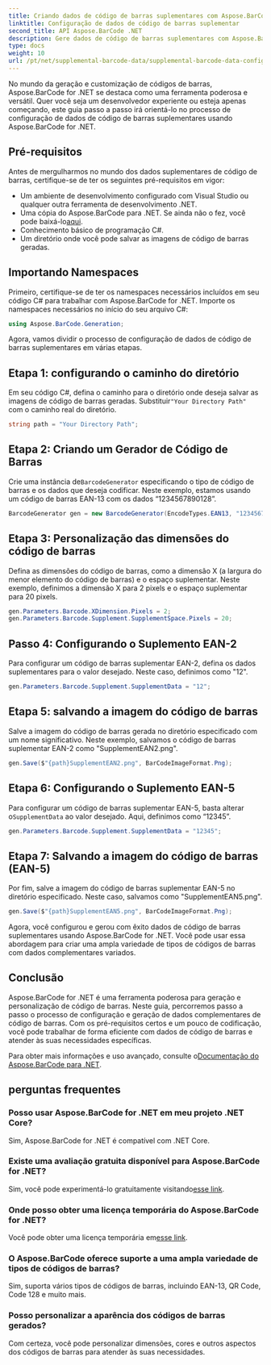 ```yaml
---
title: Criando dados de código de barras suplementares com Aspose.BarCode para .NET
linktitle: Configuração de dados de código de barras suplementar
second_title: API Aspose.BarCode .NET
description: Gere dados de código de barras suplementares com Aspose.BarCode for .NET. Personalize códigos de barras EAN-2 e EAN-5 sem esforço. Guia passo a passo para desenvolvedores .NET.
type: docs
weight: 10
url: /pt/net/supplemental-barcode-data/supplemental-barcode-data-configuration/
---
```


No mundo da geração e customização de códigos de barras, Aspose.BarCode for .NET se destaca como uma ferramenta poderosa e versátil. Quer você seja um desenvolvedor experiente ou esteja apenas começando, este guia passo a passo irá orientá-lo no processo de configuração de dados de código de barras suplementares usando Aspose.BarCode for .NET. 

## Pré-requisitos

Antes de mergulharmos no mundo dos dados suplementares de código de barras, certifique-se de ter os seguintes pré-requisitos em vigor:

- Um ambiente de desenvolvimento configurado com Visual Studio ou qualquer outra ferramenta de desenvolvimento .NET.
-  Uma cópia do Aspose.BarCode para .NET. Se ainda não o fez, você pode baixá-lo[aqui](https://releases.aspose.com/barcode/net/).
- Conhecimento básico de programação C#.
- Um diretório onde você pode salvar as imagens de código de barras geradas.

## Importando Namespaces

Primeiro, certifique-se de ter os namespaces necessários incluídos em seu código C# para trabalhar com Aspose.BarCode for .NET. Importe os namespaces necessários no início do seu arquivo C#:

```csharp
using Aspose.BarCode.Generation;
```

Agora, vamos dividir o processo de configuração de dados de código de barras suplementares em várias etapas.

## Etapa 1: configurando o caminho do diretório

 Em seu código C#, defina o caminho para o diretório onde deseja salvar as imagens de código de barras geradas. Substituir`"Your Directory Path"` com o caminho real do diretório.

```csharp
string path = "Your Directory Path";
```

## Etapa 2: Criando um Gerador de Código de Barras

 Crie uma instância de`BarcodeGenerator` especificando o tipo de código de barras e os dados que deseja codificar. Neste exemplo, estamos usando um código de barras EAN-13 com os dados “1234567890128”.

```csharp
BarcodeGenerator gen = new BarcodeGenerator(EncodeTypes.EAN13, "1234567890128");
```

## Etapa 3: Personalização das dimensões do código de barras

Defina as dimensões do código de barras, como a dimensão X (a largura do menor elemento do código de barras) e o espaço suplementar. Neste exemplo, definimos a dimensão X para 2 pixels e o espaço suplementar para 20 pixels.

```csharp
gen.Parameters.Barcode.XDimension.Pixels = 2;
gen.Parameters.Barcode.Supplement.SupplementSpace.Pixels = 20;
```

## Passo 4: Configurando o Suplemento EAN-2

Para configurar um código de barras suplementar EAN-2, defina os dados suplementares para o valor desejado. Neste caso, definimos como "12". 

```csharp
gen.Parameters.Barcode.Supplement.SupplementData = "12";
```

## Etapa 5: salvando a imagem do código de barras

Salve a imagem do código de barras gerada no diretório especificado com um nome significativo. Neste exemplo, salvamos o código de barras suplementar EAN-2 como "SupplementEAN2.png".

```csharp
gen.Save($"{path}SupplementEAN2.png", BarCodeImageFormat.Png);
```

## Etapa 6: Configurando o Suplemento EAN-5

 Para configurar um código de barras suplementar EAN-5, basta alterar o`SupplementData` ao valor desejado. Aqui, definimos como “12345”.

```csharp
gen.Parameters.Barcode.Supplement.SupplementData = "12345";
```

## Etapa 7: Salvando a imagem do código de barras (EAN-5)

Por fim, salve a imagem do código de barras suplementar EAN-5 no diretório especificado. Neste caso, salvamos como "SupplementEAN5.png".

```csharp
gen.Save($"{path}SupplementEAN5.png", BarCodeImageFormat.Png);
```

Agora, você configurou e gerou com êxito dados de código de barras suplementares usando Aspose.BarCode for .NET. Você pode usar essa abordagem para criar uma ampla variedade de tipos de códigos de barras com dados complementares variados.

## Conclusão

Aspose.BarCode for .NET é uma ferramenta poderosa para geração e personalização de código de barras. Neste guia, percorremos passo a passo o processo de configuração e geração de dados complementares de código de barras. Com os pré-requisitos certos e um pouco de codificação, você pode trabalhar de forma eficiente com dados de código de barras e atender às suas necessidades específicas.

 Para obter mais informações e uso avançado, consulte o[Documentação do Aspose.BarCode para .NET](https://reference.aspose.com/barcode/net/).

## perguntas frequentes

### Posso usar Aspose.BarCode for .NET em meu projeto .NET Core?
Sim, Aspose.BarCode for .NET é compatível com .NET Core.

### Existe uma avaliação gratuita disponível para Aspose.BarCode for .NET?
 Sim, você pode experimentá-lo gratuitamente visitando[esse link](https://releases.aspose.com/).

### Onde posso obter uma licença temporária do Aspose.BarCode for .NET?
 Você pode obter uma licença temporária em[esse link](https://purchase.aspose.com/temporary-license/).

### O Aspose.BarCode oferece suporte a uma ampla variedade de tipos de códigos de barras?
Sim, suporta vários tipos de códigos de barras, incluindo EAN-13, QR Code, Code 128 e muito mais.

### Posso personalizar a aparência dos códigos de barras gerados?
Com certeza, você pode personalizar dimensões, cores e outros aspectos dos códigos de barras para atender às suas necessidades.

